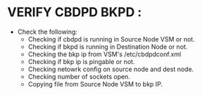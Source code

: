 # VERIFY CBDPD BKPD :

* Check the following:
   - Checking if cbdpd is running in Source Node VSM or not.
   - Checking if bkpd is running in Destination Node or not.
   - Checking the bkp ip from VSM's /etc/cbdpdconf.xml
   - Checking if bkp ip is pingable or not.
   - Checking netowrk config on source node and dest node.
   - Checking number of sockets open.
   - Copying file from Source Node VSM to bkp IP.
